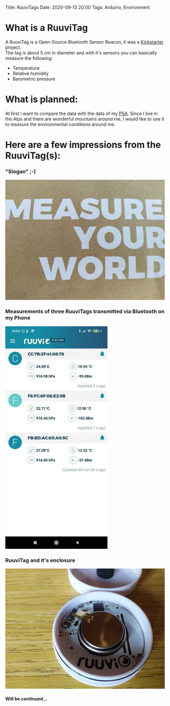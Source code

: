 Title: RuuviTags
Date: 2020-09-13 20:00
Tags: Arduino, Environment

# What is a RuuviTag
A RuuviTag is a Open-Source Bluetooth Sensor Beacon, it was a [Kickstarter](https://www.kickstarter.com/projects/463050344/ruuvitag-open-source-bluetooth-sensor-beacon) project.    
The tag is about 5 cm in diameter and with it's sensors you can basically measure the following:

* Temperature
* Relative humidity
* Barometric pressure

# What is planned:
At first I want to compare the data with the data of my [PSA](www.markusgoller.at/weather-station.html).
Since I live in the Alps and there are wonderful mountains around me, I would like to use it to measure the environmental conditions around me.

# Here are a few impressions from the RuuviTag(s):

### "Slogan" ;-)
![Photo](/images/RuuviTags/IMG_20200914_185318_resize.jpg)

### Measurements of three RuuviTags transmitted via Bluetooth on my Phone
![Photo](/images/RuuviTags/Screenshot_2020-09-13-18-53-25-224_com.ruuvi.station_resize.jpg)

### RuuviTag and it's enclosure
![Photo](/images/RuuviTags/IMG_20200914_183532_resize.jpg)

#### Will be continued...